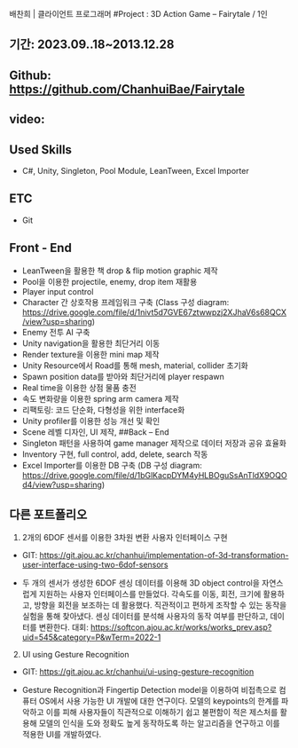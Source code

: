 배찬희 | 클라이언트 프로그래머
#Project : 3D Action Game – Fairytale / 1인
## 기간: 2023.09..18~2013.12.28
## Github: https://github.com/ChanhuiBae/Fairytale
## video: 
## Used Skills
- C#, Unity, Singleton, Pool Module, LeanTween, Excel Importer
## ETC
- Git
## Front - End
-	LeanTween을 활용한 책 drop & flip motion graphic 제작
-	Pool을 이용한 projectile, enemy, drop item 재활용
-	Player input control
-	Character 간 상호작용 프레임워크 구축
(Class 구성 diagram: https://drive.google.com/file/d/1nivt5d7GVE67ztwwpzj2XJhaV6s68QCX/view?usp=sharing)
-	Enemy 전투 AI 구축
-	Unity navigation을 활용한 최단거리 이동
-	Render texture을 이용한 mini map 제작
-	Unity Resource에서 Road를 통해 mesh, material, collider 초기화 
-	Spawn position data를 받아와 최단거리에 player respawn
-	Real time을 이용한 상점 물품 충전
-	속도 변화량을 이용한 spring arm camera 제작
-	리팩토링: 코드 단순화, 다형성을 위한 interface화
-	Unity profiler를 이용한 성능 개선 및 확인
-	Scene 레벨 디자인, UI 제작, 
##Back – End
-	Singleton 패턴을 사용하여 game manager 제작으로 데이터 저장과 공유 효율화
-	Inventory 구현, full control, add, delete, search 작동
-	Excel Importer를 이용한 DB 구축 
(DB 구성 diagram: https://drive.google.com/file/d/1bGlKacpDYM4yHLBOguSsAnTldX9OQOd4/view?usp=sharing)



## 다른 포트폴리오
1. 2개의 6DOF 센서를 이용한 3차원 변환 사용자 인터페이스 구현
- GIT: https://git.ajou.ac.kr/chanhui/implementation-of-3d-transformation-user-interface-using-two-6dof-sensors

- 두 개의 센서가 생성한 6DOF 센싱 데이터를 이용해 3D object control을 자연스럽게 지원하는 사용자 인터페이스를 만들었다. 각속도를 이동, 회전, 크기에 활용하고, 방향을 회전을 보조하는 데 활용했다. 직관적이고 편하게 조작할 수 있는 동작을 실험을 통해 찾아냈다. 센싱 데이터를 분석해 사용자의 동작 여부를 판단하고, 데이터를 변환한다.
대회: https://softcon.ajou.ac.kr/works/works_prev.asp?uid=545&category=P&wTerm=2022-1

2. UI using Gesture Recognition
- GIT: https://git.ajou.ac.kr/chanhui/ui-using-gesture-recognition

- Gesture Recognition과 Fingertip Detection model을 이용하여 비접촉으로 컴퓨터 OS에서 사용 가능한 UI 개발에 대한 연구이다. 모델의 keypoints의 한계를 파악하고 이를 피해 사용자들이 직관적으로 이해하기 쉽고 불편함이 적은 제스처를 활용해 모델의 인식을 도와 정확도 높게 동작하도록 하는 알고리즘을 연구하고 이를 적용한 UI를 개발하였다. 

